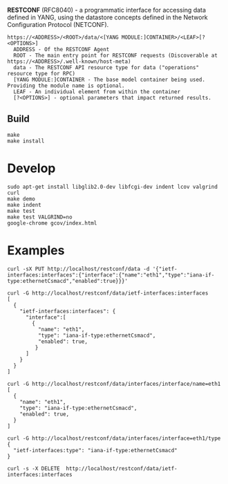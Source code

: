 **RESTCONF** (RFC8040) - a programmatic interface for accessing data defined in YANG, using the datastore concepts defined in the Network Configuration Protocol (NETCONF).

```
https://<ADDRESS>/<ROOT>/data/<[YANG MODULE:]CONTAINER>/<LEAF>[?<OPTIONS>]
  ADDRESS - Of the RESTCONF Agent
  ROOT - The main entry point for RESTCONF requests (Discoverable at https://<ADDRESS>/.well-known/host-meta)
  data - The RESTCONF API resource type for data ("operations" resource type for RPC)
  [YANG MODULE:]CONTAINER - The base model container being used. Providing the module name is optional.
  LEAF - An individual element from within the container
  [?<OPTIONS>] - optional parameters that impact returned results.
```

## Build
```
make
make install
```

# Develop
```
sudo apt-get install libglib2.0-dev libfcgi-dev indent lcov valgrind curl
make demo
make indent
make test
make test VALGRIND=no
google-chrome gcov/index.html
```

# Examples
```
curl -sX PUT http://localhost/restconf/data -d '{"ietf-interfaces:interfaces":{"interface":{"name":"eth1","type":"iana-if-type:ethernetCsmacd","enabled":true}}}'
```

```
curl -G http://localhost/restconf/data/ietf-interfaces:interfaces
[
  {
    "ietf-interfaces:interfaces": {
      "interface":[
        {
          "name": "eth1",
          "type": "iana-if-type:ethernetCsmacd",
          "enabled": true,
         }
      ]
    }
  }
]
```

```
curl -G http://localhost/restconf/data/interfaces/interface/name=eth1
[
  {
    "name": "eth1",
    "type": "iana-if-type:ethernetCsmacd",
    "enabled": true,
  }
]
```

```
curl -G http://localhost/restconf/data/interfaces/interface=eth1/type
{
  "ietf-interfaces:type": "iana-if-type:ethernetCsmacd" 
}
```

```
curl -s -X DELETE  http://localhost/restconf/data/ietf-interfaces:interfaces
```